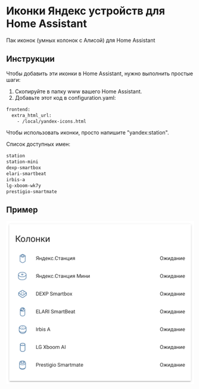 # Иконки Яндекс устройств для Home Assistant
Пак иконок (умных колонок с Алисой) для Home Assistant 

## Инструкции
Чтобы добавить эти иконки в Home Assistant, нужно выполнить простые шаги:

1) Скопируйте в папку www вашего Home Assistant.
2) Добавьте этот код в configuration.yaml:

```
frontend:
  extra_html_url:
    - /local/yandex-icons.html
```

Чтобы использовать иконки, просто напишите "yandex:station".

Список доступных имен:
```
station
station-mini
dexp-smartbox
elari-smartbeat
irbis-a
lg-xboom-wk7y
prestigio-smartmate
```

## Пример
![Media player](/docs/media_player.png "Media player")